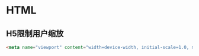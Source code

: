 # HTML

## H5限制用户缩放

```html
<meta name="viewport" content="width=device-width, initial-scale=1.0, maximum-scale=1.0, user-scalable=0;" />
```
